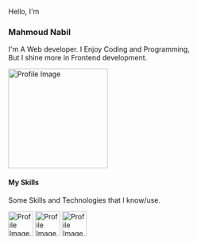 Hello, I'm

### Mahmoud Nabil 

I'm A Web developer. I Enjoy Coding and Programming,  
But I shine more in Frontend development.

<img src="https://i.ibb.co/tYvXZg4/41c35b17df37ba1dc889afa17fa08ddf.png"  width="200" height="200" alt='Profile Image'>

#### My Skills
Some Skills and Technologies that I know/use.

<!-- ![html logo](https://cdn.jsdelivr.net/gh/devicons/devicon/icons/html5/html5-original.svg) -->
<div>
<img src="https://cdn.jsdelivr.net/gh/devicons/devicon/icons/html5/html5-original.svg"  width="50" height="50" alt='Profile Image'>
<img src="https://cdn.jsdelivr.net/gh/devicons/devicon/icons/html5/html5-original.svg"  width="50" height="50" alt='Profile Image'>
<img src="https://cdn.jsdelivr.net/gh/devicons/devicon/icons/html5/html5-original.svg"  width="50" height="50" alt='Profile Image'>
</div>


